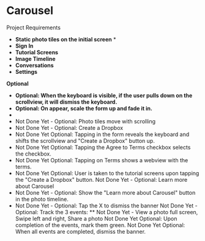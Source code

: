# Carousel


Project Requirements

* **Static photo tiles on the initial screen** *
* **Sign In**
* **Tutorial Screens**
* **Image Timeline**
* **Conversations**
* **Settings**

**Optional**

* **Optional: When the keyboard is visible, if the user pulls down on the scrollview, it will dismiss the keyboard.**
* **Optional: On appear, scale the form up and fade it in.**
* 
* Not Done Yet - Optional: Photo tiles move with scrolling
* Not Done Yet - Optional: Create a Dropbox
* Not Done Yet Optional: Tapping in the form reveals the keyboard and shifts the scrollview and "Create a Dropbox" button up.
* Not Done Yet Optional: Tapping the Agree to Terms checkbox selects the checkbox.
* Not Done Yet Optional: Tapping on Terms shows a webview with the terms.
* Not Done Yet Optional: User is taken to the tutorial screens upon tapping the "Create a Dropbox" button.
Not Done Yet - Optional: Learn more about Carousel
* Not Done Yet - Optional: Show the "Learn more about Carousel" button in the photo timeline.
* Not Done Yet - Optional: Tap the X to dismiss the banner
Not Done Yet - Optional: Track the 3 events:
** Not Done Yet - View a photo full screen, Swipe left and right, Share a photo
Not Done Yet Optional: Upon completion of the events, mark them green.
Not Done Yet Optional: When all events are completed, dismiss the banner.
